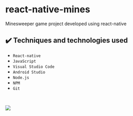 # react-native-mines
Minesweeper game project developed using react-native

## :heavy_check_mark: Techniques and technologies used

- ``React-native``
- ``JavaScript``
- ``Visual Studio Code``
- ``Android Studio``
- ``Node.js``
- ``NPM``
- ``Git``

<br>
<p align="left">
<img src="http://img.shields.io/static/v1?label=STATUS&message=EM%20DESENVOLVIMENTO&color=GREEN&style=for-the-badge"/>
</p>
